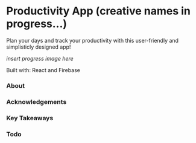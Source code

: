# Productivity App (creative names in progress...)

Plan your days and track your productivity with this user-friendly and simplisticly designed app! 

*insert progress image here*

Built with: React and Firebase

### About

### Acknowledgements

### Key Takeaways

### Todo
